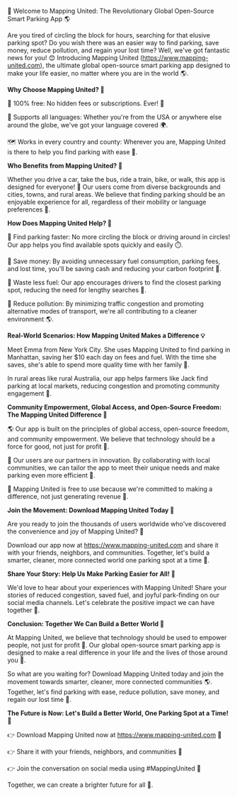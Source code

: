🚀 Welcome to Mapping United: The Revolutionary Global Open-Source Smart Parking App 🌎

Are you tired of circling the block for hours, searching for that elusive parking spot? Do you wish there was an easier way to find parking, save money, reduce pollution, and regain your lost time? Well, we've got fantastic news for you! 😊 Introducing Mapping United (https://www.mapping-united.com), the ultimate global open-source smart parking app designed to make your life easier, no matter where you are in the world 🌎.

**Why Choose Mapping United? 🤔**

📣 100% free: No hidden fees or subscriptions. Ever! 🤑

💬 Supports all languages: Whether you're from the USA or anywhere else around the globe, we've got your language covered 🌍.

🗺️ Works in every country and county: Wherever you are, Mapping United is there to help you find parking with ease 📍.

**Who Benefits from Mapping United? 🤝**

Whether you drive a car, take the bus, ride a train, bike, or walk, this app is designed for everyone! 🌟 Our users come from diverse backgrounds and cities, towns, and rural areas. We believe that finding parking should be an enjoyable experience for all, regardless of their mobility or language preferences 🌈.

**How Does Mapping United Help? 🤔**

🚗 Find parking faster: No more circling the block or driving around in circles! Our app helps you find available spots quickly and easily ⏱️.

💸 Save money: By avoiding unnecessary fuel consumption, parking fees, and lost time, you'll be saving cash and reducing your carbon footprint 💸.

🌿 Waste less fuel: Our app encourages drivers to find the closest parking spot, reducing the need for lengthy searches 🚗.

🌟 Reduce pollution: By minimizing traffic congestion and promoting alternative modes of transport, we're all contributing to a cleaner environment 🌎.

**Real-World Scenarios: How Mapping United Makes a Difference 💡**

Meet Emma from New York City. She uses Mapping United to find parking in Manhattan, saving her $10 each day on fees and fuel. With the time she saves, she's able to spend more quality time with her family 🌟.

In rural areas like rural Australia, our app helps farmers like Jack find parking at local markets, reducing congestion and promoting community engagement 💬.

**Community Empowerment, Global Access, and Open-Source Freedom: The Mapping United Difference 🌈**

🌎 Our app is built on the principles of global access, open-source freedom, and community empowerment. We believe that technology should be a force for good, not just for profit 🤝.

💬 Our users are our partners in innovation. By collaborating with local communities, we can tailor the app to meet their unique needs and make parking even more efficient 🔧.

🌟 Mapping United is free to use because we're committed to making a difference, not just generating revenue 💸.

**Join the Movement: Download Mapping United Today 📱**

Are you ready to join the thousands of users worldwide who've discovered the convenience and joy of Mapping United? 🌈

Download our app now at https://www.mapping-united.com and share it with your friends, neighbors, and communities. Together, let's build a smarter, cleaner, more connected world one parking spot at a time 💖.

**Share Your Story: Help Us Make Parking Easier for All! 📣**

We'd love to hear about your experiences with Mapping United! Share your stories of reduced congestion, saved fuel, and joyful park-finding on our social media channels. Let's celebrate the positive impact we can have together 🎉.

**Conclusion: Together We Can Build a Better World 🌟**

At Mapping United, we believe that technology should be used to empower people, not just for profit 💸. Our global open-source smart parking app is designed to make a real difference in your life and the lives of those around you 🌈.

So what are you waiting for? Download Mapping United today and join the movement towards smarter, cleaner, more connected communities 🌎. Together, let's find parking with ease, reduce pollution, save money, and regain our lost time 💖.

**The Future is Now: Let's Build a Better World, One Parking Spot at a Time! 🚀**

👉 Download Mapping United now at https://www.mapping-united.com 📱

👉 Share it with your friends, neighbors, and communities 🌈

👉 Join the conversation on social media using #MappingUnited 💬

Together, we can create a brighter future for all 🌟.